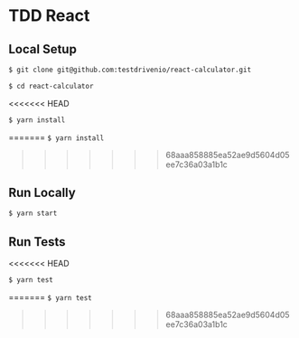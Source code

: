 # TDD React

## Local Setup

```sh
$ git clone git@github.com:testdrivenio/react-calculator.git
```

```sh
$ cd react-calculator
```

<<<<<<< HEAD
```sh
$ yarn install
```
=======
`$ yarn install`
>>>>>>> 68aaa858885ea52ae9d5604d05ee7c36a03a1b1c

## Run Locally

```sh
$ yarn start
```

## Run Tests

<<<<<<< HEAD
```sh
$ yarn test
```
=======
`$ yarn test`
>>>>>>> 68aaa858885ea52ae9d5604d05ee7c36a03a1b1c
